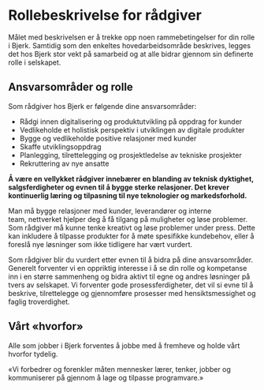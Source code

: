 # Rollebeskrivelse for rådgiver

Målet med beskrivelsen er å trekke opp noen rammebetingelser for din rolle i
Bjerk. Samtidig som den enkeltes hovedarbeidsområde beskrives, legges det hos
Bjerk stor vekt på samarbeid og at alle bidrar gjennom sin definerte rolle i
selskapet.

## Ansvarsområder og rolle

Som rådgiver hos Bjerk er følgende dine ansvarsområder:

- Rådgi innen digitalisering og produktutvikling på oppdrag for kunder
- Vedlikeholde et holistisk perspektiv i utviklingen av digitale produkter
- Bygge og vedlikeholde positive relasjoner med kunder
- Skaffe utviklingsoppdrag
- Planlegging, tilrettelegging og prosjektledelse av tekniske prosjekter
- Rekruttering av nye ansatte

**Å være en vellykket rådgiver innebærer en blanding av teknisk dyktighet, salgsferdigheter
og evnen til å bygge sterke relasjoner. Det krever kontinuerlig læring og tilpasning
til nye teknologier og markedsforhold.**

Man må bygge relasjoner med kunder, leverandører og interne team, nettverket hjelper deg å
få tilgang på muligheter og løse problemer. Som rådgiver må kunne tenke kreativt og løse
problemer under press. Dette kan inkludere å tilpasse produkter for å møte spesifikke
kundebehov, eller å foreslå nye løsninger som ikke tidligere har vært vurdert.

Som rådgiver blir du vurdert etter evnen til å bidra på dine
ansvarsområder. Generelt forventer vi en oppriktig interesse i å se din rolle og
kompetanse inn i en større sammenheng og bidra aktivt til egne og andres løsninger
på tvers av selskapet. Vi forventer gode prosessferdigheter, det vil si evne til å
beskrive, tilrettelegge og gjennomføre prosesser med hensiktsmessighet og faglig
troverdighet.

## Vårt «hvorfor»

Alle som jobber i Bjerk forventes å jobbe med å fremheve og holde vårt hvorfor
tydelig.

«Vi forbedrer og forenkler måten mennesker lærer, tenker, jobber og kommuniserer
på gjennom å lage og tilpasse programvare.»

